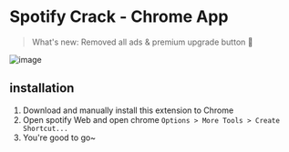 # Spotify Crack - Chrome App

> What's new: Removed all ads & premium upgrade button 🎉


![image](https://user-images.githubusercontent.com/13378059/64517625-49623600-d323-11e9-9a1f-e899150675a9.png)


## installation

1. Download and manually install this extension to Chrome
2. Open spotify Web and open chrome `Options > More Tools > Create Shortcut...`
3. You're good to go~
